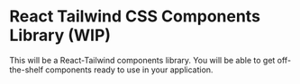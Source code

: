 # React Tailwind CSS Components Library (WIP)

This will be a React-Tailwind components library. You will be able to get off-the-shelf components ready to use in your application.